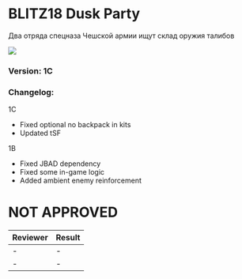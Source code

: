 # BLITZ18 Dusk Party
Два отряда спецназа Чешской армии ищут склад оружия талибов

<img src='https://github.com/rempopo/BLITZ18_Dusk_Party.Kunduz/raw/master/overview.jpg' />	

### Version: 1C

### Changelog:
1C
- Fixed optional no backpack in kits
- Updated tSF

1B
- Fixed JBAD dependency
- Fixed some in-game logic
- Added ambient enemy reinforcement


# NOT APPROVED
| Reviewer | Result |
| ------------ | ------------- |
| - | - |
| - | - |
